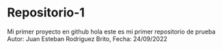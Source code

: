 # Repositorio-1
Mi primer proyecto en github
hola este es mi primer repositorio de prueba 
Autor: Juan Esteban Rodriguez Brito, Fecha: 24/09/2022
